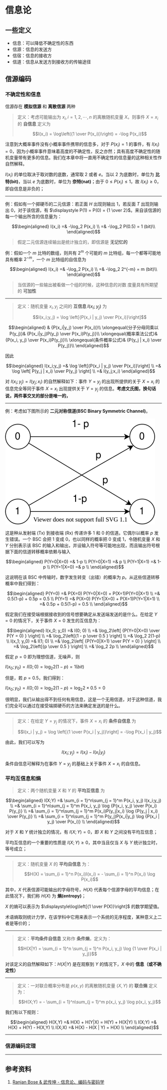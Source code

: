 # 信息论

[annotation]: [id] (29a1fb18-6dbe-4457-9eed-b33af2849700)
[annotation]: [status] (public)
[annotation]: [create_time] (2021-09-22 19:33:29)
[annotation]: [category] (读书笔记)
[annotation]: [tags] (信息论|编码)
[annotation]: [comments] (true)
[annotation]: [url] (http://blog.ccyg.studio/article/29a1fb18-6dbe-4457-9eed-b33af2849700)

## 一些定义

- 信息：可以降低不确定性的东西
- 信源：信息的发送方
- 信宿：信息的接收方
- 信道：信息从发送方到接收方的传输途径

## 信源编码

### 不确定性和信息

信源存在 **模拟信源** 和 **离散信源** 两种

> 定义：考虑可能输出为 $x_i, i=1, 2, \cdots, n$ 的离散随机变量 $X$。则事件 $X=x_i$ 的 **自信息** 定义为
> 
> $$I(x_i) = \log\left({1 \over P(x_i)}\right) = -\log P(x_i)$$

注意到大概率事件没有小概率事件携带的信息多，对于 $P(x_i) = 1$ 的事件，有 $I(x_i) = 0$，因为小概率事件意味着高度的不确定性，反之亦然；具有高度不确定性的随机变量带有更多的信息。我们在本章中将一直用不确定性的信息量的这种相关性作自然解释。

$I(x_i)$ 的单位取决于取对数的底数，通常取 $2$ 或者 $e$。当以 $2$ 为底数时，单位为 **比特(bit)**，当以 $e$ 为底数时，单位为 **奈特(nat)**；由于 $0 \leqslant P(x_i) \leqslant 1$，故 $I(x_i) \geqslant 0$，即自信息是非负的；

----

例：假如有一个掷硬币的二元信源：若正面 $H$ 出现则输出 $1$，若反面 $T$ 出现则输出 $0$，对于该信源，有 $\displaystyle P(1) = P(0) = {1 \over 2}$。来自该信源的每一个输出所含的信息量为：

$$\begin{aligned}
I(x_i) =& -\log_2 P(x_i) \\
=& -\log_2 P(0.5)  = 1 (bit)\\
\end{aligned}$$

> 假定二元信源连续输出是统计独立的，即信源是 **无记忆的**

例：假如一个 $m$ 比特的数组，则共有 $2^m$ 个可能的 $m$ 比特组，每一个都等可能地具有概率 $2^{-m}$，一个 $m$ 比特组的自信息为

$$\begin{aligned}
I(x_i) =& -\log_2 P(x_i) \\
=& -\log_2 2^{-m}  = m (bit)\\
\end{aligned}$$

> 当信源的一些输出被看做一个组的时候，这种信息的对数 度量具有所期望的 **可加性**

---

> 定义：随机变量 $x_i, y_j$ 之间的 **互信息 $I(x_i; y_j)$** 为
> 
> $$I(x_i;y_j) = \log \left[{P(x_i | y_j) \over P(x_i)}\right]$$

$$\begin{aligned}
& {P(x_i|y_j) \over P(x_i)}\\
\xlongequal{分子分母同乘以 P(y_j)}& {P(x_i|y_j)P(y_j) \over P(x_i)P(y_j)}\\
\xlongequal{概率乘法公式}& {P(x_i, y_j) \over P(x_i)P(y_j)}\\
\xlongequal{条件概率公式}& {P(y_j | x_i) \over P(y_j)}\\
\end{aligned}$$

因此

$$\begin{aligned}
I(x_i;y_j) =& \log \left[{P(x_i | y_j) \over P(x_i)}\right] \\
=& \log \left[ P(y_j | x_i) \over P(y_j) \right] \\
=& I(y_j;x_i)
\end{aligned}$$

对 $I(x_i;y_j) = I(y_j;x_i)$ 的自然解释如下：事件 $Y = y_j$ 的出现所提供的关于 $X = x_i$ 的信息完全等同于事件 $X = x_i$ 出现提供关于 $Y = y_j$ 的信息。**考虑文氏图，换句话说，两件事交叉的部分是唯一的，**

----

例：考虑如下图所示的 **二元对称信道(BSC Binary Symmetric Channel)**。

![](./images/information_1.1.drawio.svg)

这是种从发射端 (Tx) 到接收端 (Rx) 传递许多 $1$ 和 $0$ 的信道。它偶尔以概率 $p$ 发生错误。一个 BSC 会把 $1$ 变成 $0$，也以同样的概率把 $0$ 变成 $1$，令随机变量 $X$ 和 $Y$ 分别表示该 BSC 的输入和输出，并设输入符号等可能地出现，而且输出符号根据下面的信道转移概率依赖与输入


$$\begin{aligned}
P(Y=0|X=0) =& 1-p \\
P(Y=0|X=1) =& p \\
P(Y=1|X=1) =& 1-p \\
P(Y=1|X=0) =& p \\
\end{aligned}$$

这说明在该 BSC 中传输时，数字发生转变（出错）的概率为 $p$。从这些信道转移概率中我们得到：

$$\begin{aligned}
P(Y=0) =& P(X=0) P(Y=0|X=0) + P(X=1)P(Y=0|X=1) \\
=& 0.5(1-p) + 0.5p = 0.5 \\
P(Y=1) =& P(X=0) P(Y=1|X=0) + P(X=1)P(Y=1|X=1) \\
=& 0.5p + 0.5(1-p) = 0.5 \\
\end{aligned}$$

假定我们在接受端根据接收到的信号想要确定从发送端发送的是什么。在给定 $Y = 0$ 的情况下，关于事件 $X = 0$ 发生的互信息为：

$$\begin{aligned}
I(x_0; y_0) =& I(0; 0) \\
=& \log_2\left[ {P(Y=0|X=0) \over P(Y = 0) } \right] \\
=& \log_2\left[{1 - p \over 0.5 } \right] \\
=& \log_2 2(1-p) \\
I(x_1; y_0) =& I(1; 0) \\
=& \log_2\left[ {P(Y=0|X=1) \over P(Y = 0) } \right] \\
=& \log_2\left[{p \over 0.5 } \right] \\
=& \log_2 2p \\
\end{aligned}$$

假定 $p = 0$ 即为理想信道，无噪声，则

$I(x_0; y_0) = I(0;0) = \log_2 2(1 - p) = 1(bit)$

但是，若 $p = 0.5$，我们得到：

$I(x_0; y_0) = I(0; 0) = \log_2 2(1-p) = \log_2 2 \times 0.5 = 0$

很明显，我们从输出得不到任何有用信息，这是一个无用信道，对于这种信道，我们完全可以通过在接受端掷硬币的方法来确定发送的是什么。

---

> 定义：在给定 $Y = y_j$ 的情况下，事件 $X=x_i$ 的 **条件自信息** 为
> 
> $$I(x_i | y_j) = \log \left[{1 \over P(x_i | y_j)}\right] = -\log P(x_i | y_j)$$


由此，我们可以写为

$$I(x_i;y_j) = I(x_i) - I(x_i | y_j)$$

条件自信息可解释为在事件 $Y = y_j$ 的基础上关于事件 $X = x_i$ 的自信息。

### 平均互信息和熵

> 定义：两个随机变量 $X$ 和 $Y$ 的 **平均互信息** 为

$$\begin{aligned}
I(X;Y) =& \sum_{i = 1}^n\sum_{j = 1}^m P(x_i, y_j) I(x_i;y_j) \\
=& \sum_{i = 1}^n\sum_{j = 1}^m P(x_i, y_j) \log {P(x_i, y_j) \over P(x_i) P(y_j)} \\
=& \sum_{i = 1}^n\sum_{j = 1}^m P(x_i)P(y_j|x_i) \log {P(y_j | x_i) \over P(y_j)} \\
=& \sum_{i = 1}^n\sum_{j = 1}^m P(y_j)P(x_i|y_j) \log {P(x_i | y_j) \over P(x_i)} \\
\end{aligned}$$


对于 $X$ 和 $Y$ 统计独立的情况，有 $I(X;Y) = 0$，即 $X$ 和 $Y$ 之间没有平均互信息；

平均互信息的一个重要的性质是 $I(X; Y) \geqslant 0$，其中当且仅当 $X$ 与 $Y$ 统计独立时，等号成立；

---

> 定义：随机变量 $X$ 的 **平均自信息** 为：
> 
> $$H(X) = \sum_{i = 1}^n P(x_i)I(x_i) = - \sum_{i = 1}^n P(x_i) \log P(x_i)$$

其中，$X$ 代表信源可能输出的字母符号，$H(X)$ 代表每个信源字母的平均信息；在此情况下，我们称 $H(X)$ 为 **熵(entropy)**；

$X$ 的熵可以表示为 $\displaystyle\log\left[{1 \over P(X)}\right]$ 的数学期望值。

术语熵取则统计力学，在该学科中它用来表示一个系统的无序程度，某种意义上二者是等价的；

---

> 定义：**平均条件自信息** 又称作 **条件熵**，定义为：
> 
> $$H(X|Y) = \sum_{i = 1}^n \sum_{j = 1}^n P(x_i, y_j) \log {1 \over P(x_i | y_j)}$$

对该定义的自然解释如下：$H(X|Y)$ 是在观察到 $Y$ 的情况下，$X$ 中的 **信息（或不确定性）**

---

> 定义：一对联合概率分布是 $p(x, y)$ 的离散随机变量 $(X, Y)$ 的 **联合熵** 定义为：
> 
> $$H(X;Y) = - \sum_{i = 1}^n\sum_{j = 1}^m p(x_i, y_j) \log p(x_i, y_j)$$

我们有以下规则：

$$\begin{aligned}
H(X,Y) =& H(X) + H(Y|X) = H(Y) + H(X|Y) \\
I(X;Y) =& H(X) + H(Y) - H(X,Y) \\
I(X;X) =& H(X) - H(X | Y) = H(X) \\
\end{aligned}$$

---

### 信源编码定理

---

## 参考资料

1. [Ranjan Bose & 武传坤 - 信息论、编码与密码学](https://book.douban.com/subject/1220502/)
